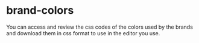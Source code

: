 # brand-colors
You can access and review the css codes of the colors used by the brands and download them in css format to use in the editor you use.
